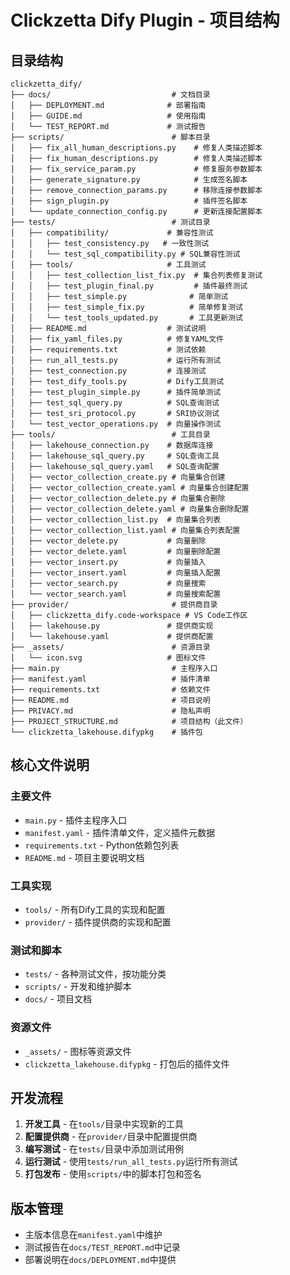 # Clickzetta Dify Plugin - 项目结构

## 目录结构

```
clickzetta_dify/
├── docs/                           # 文档目录
│   ├── DEPLOYMENT.md              # 部署指南
│   ├── GUIDE.md                   # 使用指南
│   └── TEST_REPORT.md             # 测试报告
├── scripts/                        # 脚本目录
│   ├── fix_all_human_descriptions.py    # 修复人类描述脚本
│   ├── fix_human_descriptions.py        # 修复人类描述脚本
│   ├── fix_service_param.py             # 修复服务参数脚本
│   ├── generate_signature.py            # 生成签名脚本
│   ├── remove_connection_params.py      # 移除连接参数脚本
│   ├── sign_plugin.py                   # 插件签名脚本
│   └── update_connection_config.py      # 更新连接配置脚本
├── tests/                          # 测试目录
│   ├── compatibility/             # 兼容性测试
│   │   ├── test_consistency.py   # 一致性测试
│   │   └── test_sql_compatibility.py # SQL兼容性测试
│   ├── tools/                     # 工具测试
│   │   ├── test_collection_list_fix.py  # 集合列表修复测试
│   │   ├── test_plugin_final.py         # 插件最终测试
│   │   ├── test_simple.py              # 简单测试
│   │   ├── test_simple_fix.py          # 简单修复测试
│   │   └── test_tools_updated.py       # 工具更新测试
│   ├── README.md                  # 测试说明
│   ├── fix_yaml_files.py          # 修复YAML文件
│   ├── requirements.txt           # 测试依赖
│   ├── run_all_tests.py           # 运行所有测试
│   ├── test_connection.py         # 连接测试
│   ├── test_dify_tools.py         # Dify工具测试
│   ├── test_plugin_simple.py      # 插件简单测试
│   ├── test_sql_query.py          # SQL查询测试
│   ├── test_sri_protocol.py       # SRI协议测试
│   └── test_vector_operations.py  # 向量操作测试
├── tools/                          # 工具目录
│   ├── lakehouse_connection.py    # 数据库连接
│   ├── lakehouse_sql_query.py     # SQL查询工具
│   ├── lakehouse_sql_query.yaml   # SQL查询配置
│   ├── vector_collection_create.py # 向量集合创建
│   ├── vector_collection_create.yaml # 向量集合创建配置
│   ├── vector_collection_delete.py # 向量集合删除
│   ├── vector_collection_delete.yaml # 向量集合删除配置
│   ├── vector_collection_list.py  # 向量集合列表
│   ├── vector_collection_list.yaml # 向量集合列表配置
│   ├── vector_delete.py           # 向量删除
│   ├── vector_delete.yaml         # 向量删除配置
│   ├── vector_insert.py           # 向量插入
│   ├── vector_insert.yaml         # 向量插入配置
│   ├── vector_search.py           # 向量搜索
│   └── vector_search.yaml         # 向量搜索配置
├── provider/                       # 提供商目录
│   ├── clickzetta_dify.code-workspace # VS Code工作区
│   ├── lakehouse.py               # 提供商实现
│   └── lakehouse.yaml             # 提供商配置
├── _assets/                        # 资源目录
│   └── icon.svg                   # 图标文件
├── main.py                         # 主程序入口
├── manifest.yaml                   # 插件清单
├── requirements.txt                # 依赖文件
├── README.md                       # 项目说明
├── PRIVACY.md                      # 隐私声明
├── PROJECT_STRUCTURE.md            # 项目结构（此文件）
└── clickzetta_lakehouse.difypkg    # 插件包
```

## 核心文件说明

### 主要文件
- `main.py` - 插件主程序入口
- `manifest.yaml` - 插件清单文件，定义插件元数据
- `requirements.txt` - Python依赖包列表
- `README.md` - 项目主要说明文档

### 工具实现
- `tools/` - 所有Dify工具的实现和配置
- `provider/` - 插件提供商的实现和配置

### 测试和脚本
- `tests/` - 各种测试文件，按功能分类
- `scripts/` - 开发和维护脚本
- `docs/` - 项目文档

### 资源文件
- `_assets/` - 图标等资源文件
- `clickzetta_lakehouse.difypkg` - 打包后的插件文件

## 开发流程

1. **开发工具** - 在`tools/`目录中实现新的工具
2. **配置提供商** - 在`provider/`目录中配置提供商
3. **编写测试** - 在`tests/`目录中添加测试用例
4. **运行测试** - 使用`tests/run_all_tests.py`运行所有测试
5. **打包发布** - 使用`scripts/`中的脚本打包和签名

## 版本管理

- 主版本信息在`manifest.yaml`中维护
- 测试报告在`docs/TEST_REPORT.md`中记录
- 部署说明在`docs/DEPLOYMENT.md`中提供